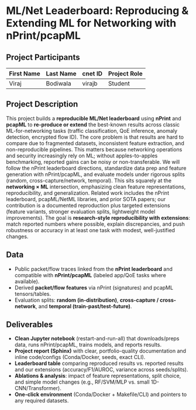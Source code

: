 # ML/Net Leaderboard: Reproducing & Extending ML for Networking with nPrint/pcapML

## Project Participants

| First Name | Last Name | cnet ID | Project Role |
| ---------- | --------- | ------- | ------------ |
| Viraj      | Bodiwala  | virajb  | Student      |

## Project Description

This project builds a **reproducible ML/Net leaderboard** using **nPrint** and **pcapML** to **re-produce or extend** the best-known results across classic ML-for-networking tasks (traffic classification, QoE inference, anomaly detection, encrypted flow ID). The core problem is that results are hard to compare due to fragmented datasets, inconsistent feature extraction, and non-reproducible pipelines. This matters because networking operations and security increasingly rely on ML; without apples-to-apples benchmarking, reported gains can be noisy or non-transferable. We will follow the nPrint leaderboard directions, standardize data prep and feature generation with nPrint/pcapML, and evaluate models under rigorous splits (random, cross-capture/network, temporal). This sits squarely at the **networking × ML** intersection, emphasizing clean feature representations, reproducibility, and generalization. Related work includes the nPrint leaderboard, pcapML/NetML libraries, and prior SOTA papers; our contribution is a documented reproduction plus targeted extensions (feature variants, stronger evaluation splits, lightweight model improvements). The goal is **research-style reproducibility with extensions**: match reported numbers where possible, explain discrepancies, and push robustness or accuracy in at least one task with modest, well-justified changes.

## Data

* Public packet/flow traces linked from the **nPrint leaderboard** and compatible with **nPrint/pcapML** (labeled app/QoE tasks where available).
* Derived **packet/flow features** via nPrint (signatures) and pcapML tensors/tables.
* Evaluation splits: **random (in-distribution)**, **cross-capture / cross-network**, and **temporal (train-past/test-future)**.

## Deliverables

* **Clean Jupyter notebook** (restart-and-run-all) that downloads/preps data, runs nPrint/pcapML, trains models, and reports results.
* **Project report (Sphinx)** with clear, portfolio-quality documentation and inline code/configs (Conda/Docker, seeds, exact CLI).
* **Leaderboard table** comparing reproduced results vs. reported results and our extensions (accuracy/F1/AUROC, variance across seeds/splits).
* **Ablations & analysis**: impact of feature representations, split choice, and simple model changes (e.g., RF/SVM/MLP vs. small 1D-CNN/Transformer).
* **One-click environment** (Conda/Docker + Makefile/CLI) and pointers to any required datasets.
